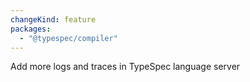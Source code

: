 ```yaml
---
changeKind: feature
packages:
  - "@typespec/compiler"
---
```


Add more logs and traces in TypeSpec language server